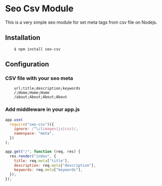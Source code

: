 # Seo Csv Module

This is a very simple seo module for set meta tags from csv file on Nodejs.

## Installation

```console
    $ npm install seo-csv
```

## Configuration

### CSV file with your seo meta

```console
    url;title;description;keywords
    /;Home;Home;Home
    /about;About;About;About
```

### Add middleware in your app.js

```js
app.use(
  require("seo-csv")({
    ignore: /^\/(images|js|css)/,
    namespace: "meta",
  })
);

app.get("/", function (req, res) {
  res.render("index", {
    title: req.meta["title"],
    description: req.meta["description"],
    keywords: req.meta["keywords"],
  });
});

```